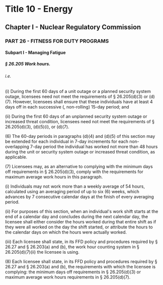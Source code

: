 
# Title 10 - Energy
## Chapter I - Nuclear Regulatory Commission
### PART 26 - FITNESS FOR DUTY PROGRAMS
#### Subpart I - Managing Fatigue
##### § 26.205 Work hours.
###### i.e.

(i) During the first 60 days of a unit outage or a planned security system outage, licensees need not meet the requirements of § 26.205(d)(3) or (d)(7). However, licensees shall ensure that these individuals have at least 4 days off in each successive (, non-rolling) 15-day period; and

(ii) During the first 60 days of an unplanned security system outage or increased threat condition, licensees need not meet the requirements of § 26.205(d)(3), (d)(5)(i), or (d)(7).

(6) The 60-day periods in paragraphs (d)(4) and (d)(5) of this section may be extended for each individual in 7-day increments for each non-overlapping 7-day period the individual has worked not more than 48 hours during the unit or security system outage or increased threat condition, as applicable.

(7) Licensees may, as an alternative to complying with the minimum days off requirements in § 26.205(d)(3), comply with the requirements for maximum average work hours in this paragraph.

(i) Individuals may not work more than a weekly average of 54 hours, calculated using an averaging period of up to six (6) weeks, which advances by 7 consecutive calendar days at the finish of every averaging period.

(ii) For purposes of this section, when an individual's work shift starts at the end of a calendar day and concludes during the next calendar day, the licensee shall either consider the hours worked during that entire shift as if they were all worked on the day the shift started, or attribute the hours to the calendar days on which the hours were actually worked.

(iii) Each licensee shall state, in its FFD policy and procedures required by § 26.27 and § 26.203(a) and (b), the work hour counting system in § 26.205(d)(7)(ii) the licensee is using.

(8) Each licensee shall state, in its FFD policy and procedures required by § 26.27 and § 26.203(a) and (b), the requirements with which the licensee is complying: the minimum days off requirements in § 26.205(d)(3) or maximum average work hours requirements in § 26.205(d)(7).
